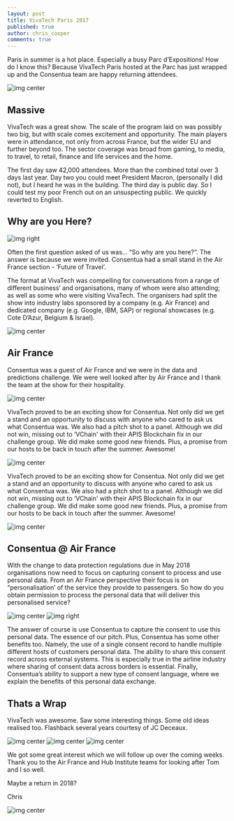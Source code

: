 ```yaml
---
layout: post
title: VivaTech Paris 2017
published: true
author: chris_cooper
comments: true
---
```



Paris in summer is a hot place. Especially a busy Parc d’Expositions! How do I know this? Because VivaTech Paris hosted at the Parc has just wrapped up and the Consentua team are happy returning attendees.

<img class="img-center" src="{{ site.baseurl }}/public/post_imgs/2017-06-23-vivatech-paris/IMG_1051.jpg" alt="img center">

## Massive

VivaTech was a great show. The scale of the program laid on was possibly two big, but with scale comes excitement and opportunity. The main players were in attendance, not only from across France, but the wider EU and further beyond too. The sector coverage was broad from gaming, to media, to travel, to retail, finance and life services and the home. 

The first day saw 42,000 attendees. More than the combined total over 3 days last year. Day two you could meet President Macron, (personally I did not), but I heard he was in the building. The third day is public day. So I could test my poor French out on an unsuspecting public. We quickly reverted to English. 

## Why are you Here?

<img class="img-right" src="{{ site.baseurl }}/public/post_imgs/2017-06-23-vivatech-paris/IMG_1103.jpg" alt="img right">

Often the first question asked of us was… “So why are you here?”. The answer is because we were invited. Consentua had a small stand in the Air France section - ‘Future of Travel’.


The format at VivaTech was compelling for conversations from a range of different business’ and organisations, many of whom were also attending; as well as some who were visiting VivaTech. The organisers had split the show into industry labs sponsored by a company (e.g. Air France) and dedicated company (e.g. Google, IBM, SAP) or regional showcases (e.g. Cote D’Azur, Belgium & Israel).

<img class="img-center" src="{{ site.baseurl }}/public/post_imgs/2017-06-23-vivatech-paris/IMG_1143.jpg" alt="img center">

## Air France
Consentua was a guest of Air France and we were in the data and predictions challenge. We were well looked after by Air France and I thank the team at the show for their hospitality.

<img class="img-center" src="{{ site.baseurl }}/public/post_imgs/2017-06-23-vivatech-paris/IMG_1102.jpg" alt="img center">

VivaTech proved to be an exciting show for Consentua. Not only did we get a stand and an opportunity to discuss with anyone who cared to ask us what Consentua was. We also had a pitch shot to a panel. Although we did not win, missing out to ‘VChain' with their APIS Blockchain fix in our challenge group. We did make some good new friends. Plus, a promise from our hosts to be back in touch after the summer. Awesome!

<img class="img-center" src="{{ site.baseurl }}/public/post_imgs/2017-06-23-vivatech-paris/IMG_1078.jpg" alt="img center">

VivaTech proved to be an exciting show for Consentua. Not only did we get a stand and an opportunity to discuss with anyone who cared to ask us what Consentua was. We also had a pitch shot to a panel. Although we did not win, missing out to ‘VChain' with their APIS Blockchain fix in our challenge group. We did make some good new friends. Plus, a promise from our hosts to be back in touch after the summer. Awesome!

<img class="img-center" src="{{ site.baseurl }}/public/post_imgs/2017-06-23-vivatech-paris/IMG_1085.jpg" alt="img center">


## Consentua @ Air France

With the change to data protection regulations due in May 2018 organisations now need to focus on capturing consent to process and use personal data. From an Air France perspective their focus is on “personalisation’ of the service they provide to passengers. So how do you obtain permission to process the personal data that will deliver this personalised service?

<img class="img-center" src="{{ site.baseurl }}/public/post_imgs/2017-06-23-vivatech-paris/IMG_1123.jpg" alt="img center">

<img class="img-right" src="{{ site.baseurl }}/public/post_imgs/2017-06-23-vivatech-paris/IMG_1101.jpg" alt="img right">

The answer of course is use Consentua to capture the consent to use this personal data. The essence of our pitch. Plus, Consentua has some other benefits too. Namely, the use of a single consent record to handle multiple different hosts of customers personal data. The ability to share this consent record across external systems. This is especially true in the airline industry where sharing of consent data across borders is essential. Finally, Consentua’s ability to support a new type of consent language, where we explain the benefits of this personal data exchange. 

 
## Thats a Wrap

VivaTech was awesome. Saw some interesting things. Some old ideas realised too. Flashback several years courtesy of JC Deceaux.

<img class="img-center" src="{{ site.baseurl }}/public/post_imgs/2017-06-23-vivatech-paris/IMG_1152.jpg" alt="img center">
<img class="img-center" src="{{ site.baseurl }}/public/post_imgs/2017-06-23-vivatech-paris/IMG_1104.jpg" alt="img center">
<img class="img-center" src="{{ site.baseurl }}/public/post_imgs/2017-06-23-vivatech-paris/IMG_1086.jpg" alt="img center">

We got some great interest which we will follow up over the coming weeks. Thank you to the Air France and Hub Institute teams for looking after Tom and I so well.

Maybe a return in 2018? 

Chris

<img class="img-center" src="{{ site.baseurl }}/public/post_imgs/2017-06-23-vivatech-paris/IMG_1154.jpg" alt="img center">
